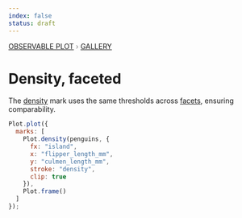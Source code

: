 ```yaml
---
index: false
status: draft
---
```


<div style="color: grey; font: 13px/25.5px var(--sans-serif); text-transform: uppercase;"><h1 style="display: none;">Plot: Density, faceted</h1><a href="/plot">Observable Plot</a> › <a href="/@observablehq/plot-gallery">Gallery</a></div>

# Density, faceted

The [density](https://observablehq.com/plot/marks/density) mark uses the same thresholds across [facets](https://observablehq.com/plot/features/facets), ensuring comparability.

```js echo
Plot.plot({
  marks: [
    Plot.density(penguins, {
      fx: "island",
      x: "flipper_length_mm",
      y: "culmen_length_mm",
      stroke: "density",
      clip: true
    }),
    Plot.frame()
  ]
});
```
